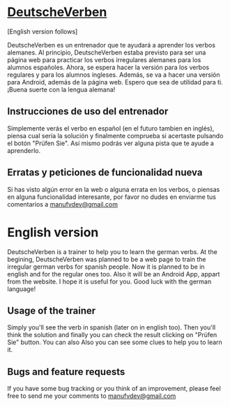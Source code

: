 # [DeutscheVerben](http://deutscheverben.tk)

[English version follows]

DeutscheVerben es un entrenador que te ayudará a aprender los verbos alemanes.
Al principio, DeutscheVerben estaba previsto para ser una página web para practicar los verbos irregulares alemanes para los alumnos españoles. Ahora, se espera hacer la versión para los verbos regulares y para los alumnos ingleses. Además, se va a hacer una versión para Android, además de la página web.
Espero que sea de utilidad para ti. ¡Buena suerte con la lengua alemana!

## Instrucciones de uso del entrenador

Simplemente verás el verbo en español (en el futuro tambien en inglés), piensa cual sería la solución y finalmente comprueba si acertaste pulsando el botón "Prüfen Sie". Así mismo podrás ver alguna pista que te ayude a aprenderlo.

## Erratas y peticiones de funcionalidad nueva

Si has visto algún error en la web o alguna errata en los verbos, o piensas en alguna funcionalidad interesante, por favor no dudes en enviarme tus comentarios a manufvdev@gmail.com



# English version

DeutscheVerben is a trainer to help you to learn the german verbs.
At the begining, DeutscheVerben was planned to be a web page to train the irregular german verbs for spanish people. Now it is planned to be in english and for the regular ones too. Also it will be an Android App, appart from the website.
I hope it is useful for you. Good luck with the german language!

## Usage of the trainer

Simply you'll see the verb in spanish (later on in english too). Then you'll think the solution and finally you can check the result clicking on "Prüfen Sie" button. You can also Also you can see some clues to help you to learn it.

## Bugs and feature requests

If you have some bug tracking or you think of an improvement, please feel free to send me your comments to manufvdev@gmail.com